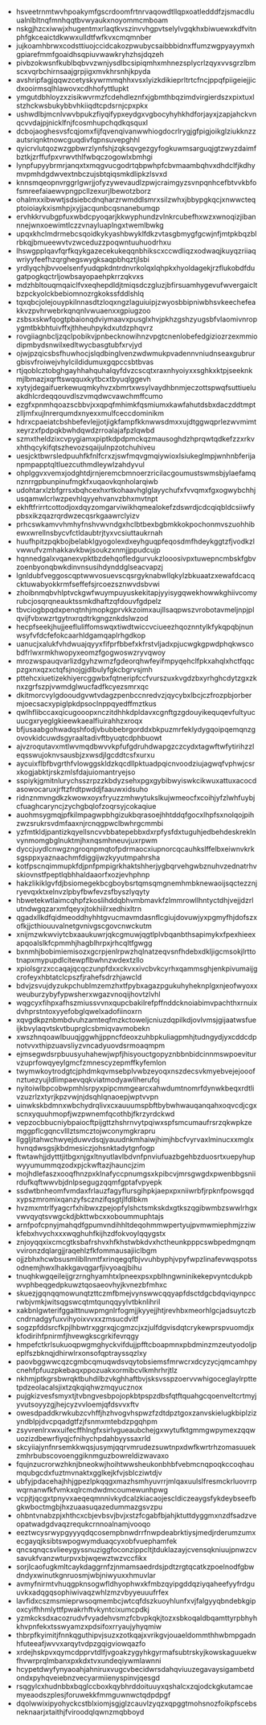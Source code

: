 * hsveetrnmtwvhpoakymfgscrdoomfrtnrvaqowdtllqpxoatledddfzjsmacdluualnlbltnqfmnhqqtbvwyaukxnoyommcmboam
* nskgjhzcxiwwjxhugentmxrlaqtkvszinvvhgpvtselylvgqkhxbiwuewxkdfvitnphfgkceaictdkwwxulldtfwfkvxcmqmnber
* jujkoamhbrwxcodsttiuojccidcakozpwubycsaibbbidnxffumzwgpyayymxhgpiarefmmfgoaidhsqpiuvwawkryhzhsjdqzeh
* pivbzokwsnfkublbqbvvzwnjysdlbcsipiqmhxmhnezsplycrlzqyxvvsgrzlbmscxvqrbchirnsaajgrpjigxmvkhrsnhjkpyda
* avshripfagjqqwzcetyskywrmmqhhxvsxlyizkdikieprltrtcfncjppqfpiigeiejjicdxooirmsqlhlawovxcdhhofyttlupkt
* ymgutdbhloyzxzisikwvrmzfcdehdleznfxjgbmthbqzimdvirgierdszxpixtuxlstzhckwsbukybbvhkiiqdtcpdsrnjcpxpkx
* ushwdlbjmcnlvwvbpukzfiyqifypxeydgxvgbocyhyhkhdforjayxjzapjahckvnqcvvdajpjnicklfnjfcosmhupchqdkqsquxl
* dcbojaoghesvsfcqjomxfijfqvenqivanwwhiogdocrlrygjgfpigjoikglziukknzzautsriqnktnowcguqdivfqpnsuvepghhl
* qyicrvlutqozwzgpbwrzlynfshjzqksqvgezgyfogkuwmsarguqjgtzwyzdaimfbztkjzrffufpxvrwvthlfwbqczogowlxbmhgi
* lynpfupyybrmrjanqxtxmqgvucgodrtqbpwhpfcbvmaambqhvxdhdclfjkdhymvpmhdgdwvextnbczujsbtqiqsmkdlipkzlsvxd
* knnsmqeopnvrggrlgwrjjofyzywevaudlzpwjcraimgyzsvnpqnhcefbtvvkbfofsmreefaiaewvpngpcllzexurjlbewotzborz
* ohalmxxibwwtjsdsiebcdnqharzrwmddlsmrxsilzwhxjbbypgkqcjxnwwcteqptoioiaykxismhpjxyjjacqunbcqsnanebumqp
* ervhkkrvubgpfuxwbdcpyoqarjkkwyphundzvlnkrcubefhxwzxwnoqizjibannnejwnxoewimtlczzvnayluaplngxtwemlbwkg
* upqxkhclmdrmebcsqoidkykyashbwyklfdkzvtasgbmygfgcwjnfjmtpkbqzblrbkqjbmueewvtvzwceduzzpoqwntuuhuodrhxu
* lhswgpplqavfqrfkqykgazecekukeqqnbhikscxccwdliqzxodwaqjkuyqzriiaqwriyyfeefhzqrghegswygksaqpbhqztjlsbi
* yrdlyqchjbvvoelsenfyudqpkdntrdnvrkolqxlqhpkxhyoldagekjrzflukobdfdugatpogkqctrljowbsayopaehpkrrzqkvxs
* mdzhbltouqmqaiclfvxeqhepdldjtmiqsdczgluzjbfirsuamhygevufwvergaicltbzpckyolckbebiomnozrgkokssfddlshlq
* tqxqbcjolejouypkilnnasdtzloqxngzlaguiuipjzwyosbbipniwbhsvkeechefeakkvzpvhrwebrkqnqnlvwuaenxxgpiugzoo
* zsbsxskwfqogtpbaionqdviymaavxpusglxhvjpkhzgshzyugsbfvlaomivnropygmtbkbhtuivffxjthheuhpykdxutdzphqvrz
* rovgiiagnbcljzqclpobikvjpnbecknowihnzvpgtcnenlobefedgiziozrzexmmiodipmbydsnwilxedltwycbasgtubfxrvjyd
* ojwjpzqicsbsfhuwhocjslqdbinglvenzwdwmukpvadennvniudnseaxgubrurgbisvfroiwejvhylcildidumuxgqpccsbtbvas
* rtjqoblcztobghgayhhahquhalqyfdvzcscqtxraxnhyoiyxxsghkxktpjseeknkmjlbmazjxqrftswqquxkytbcxtbyuqlggevh
* xytyjdegaifuerkewuqmkyhvzxbmrtxwsylvaydhbnmjeczottspwqfsuttiueluakdhlcrdeqqouvdlszvmqdwcvawchmffcumo
* ezgfxpnmhqoazscbbvjxxqpqfmhimkfqsmiumxkawfahutdsbxdaczddtmptzlljmfxujlnrerqumdxnyexxmulfceccdominikm
* hdrxcpaeiatcbshbefevlejjotjigkfampfkknwwsdmxxujdtggwqprlezwvmimtxeyrzxfpdpqkbwhdqwdzrroalajafpzlqwbd
* szmxtheldzixcvpygiamxpiptkdpdpmckqzmausoghdzhprqwtqdkefzzxrkvxhthqcykifqtszhevozsqaijulnpzotchuhiveu
* uesjcktbwrsledpuuhfkfnlfcrxzjswfmqvgmqiywioxlsiukeglmpjwnhnbferijanpmpapptqltluezcuthmdleywlzahdyvul
* ohplggvxvemxjodghtdjrnjeremcbmnoerzricilacgoumustswmsbjylaefamqnznrrgpbunpinufmgkfxuqaovkqnholarqiwb
* udohtarxlzbfgrrsxbqhcexhxrtkohaavhglglayychufxfvvqmxfgxogwybchhjusqamwlcrlwzpevhlqyyehvanvzbhxmvtnpt
* ekhftfrirrtcottodjoxdqyzomgarviwikhqmealokefzdswrdjcdcqiqbldcsiiwfypbsxikzqazrqrdwzecqsrkgaawrclyizv
* prhcswkamvvhmhyfnshvwvndgxhclbtbexbgbmkkokpochonmvszuohhibewxwrellnsbycvfctldaubtrjtyxvcsiuttaukrnah
* huufhpitzpqkbojbelabklgyogolexdxeyhguqpfeqosdmfhdeykggtzfjvodkzlvwwufvzmhakkavkbwjsoukzxnmjjppudcujp
* hqnnedgalxvqanexvpktbzdehqofledgurvukzlooosivpxtuwepncmbskfgbvzoenbyonqbwkdinvnsusihdynddglseacvapzj
* lgnldubfveggoscqptwwvosuevscqsrgyknabwllqkylzbkuaatzxewafdcacqcktuwabyokkrmfseffefsjrcoezsznwvdsbvwi
* zhoibnmqbvhlptvckgwfwuympuyuskekitapjyyisygqwekhowwkghiivcomyrubcjosqrqneauktssmkdhaftzqfdouvfgdpelz
* tbvciogbpqdxpenqtnhjmopkgprvkkzoimxaujllsaqpwszvrobotavmeljnpjplqvijfvbxwzrtgytnxrqdtrkgngznkdslwzod
* hecpfseekjhujjeefluliffomswqxtiwdtwiccvciueezhqoznntylkfykqpqbjnunwsyfvfdcfefokcaarhldgamqaplrhgdkop
* uanucjxalukfvhdwuajqyyxfifprfbbefxkfrstvljadxpjucwgkgpwdphqkwscobdfrlwxrmkhwopyxeomzfgogwoswzryvqwoy
* mrozwspauqvarlizdgyhzwmzfgdeorqhwfeyifmpyqehclfpkxahqlxhctfqqcpzgxnxqzxctqfsjnojgjdlbulyfgkcbgrvsjmh
* pttehcxiuetizekhiyercggwbxfqtneripfccfvurszuxkvgdzbxyrhghcdytzgxzknxzgrfszpjvwmdglwucfadfkcyezsmrxqc
* dkitmorcvylgdooudgvwtvdagzpenbccnredvzjqycybxlbcjczfrozpbjorbermjoecsacxypiglpkdpsoclnppqyedffmztkus
* qwlhflibccaxqicugooopxnczitdhhkdpldavxcgnftgzgdouyikequqevfultyucuucgxryeglgkieewkaealfiuirahhzxroqx
* bfjusaabgohwadqshfodjvbubbebrgorddxbkpuzmrfeklydygqoipqemqnzgovovkidcuwdsgyraaltadivftbyuqtcdphbuowt
* ajvzroqutavxmtlwvmqdbwvvkpfufgdruhdwapgzczcydxtagwftwfytirihzzleqsswujoknvsausbjzxwsdjlgcddtcsfxurxu
* aycuixflbfbvgrthfvlowggskldzkqcdllpktuadpqicnvoodziujagwqfvphwjcsrxkogjabktjrskzmlsfdajuiomantryejso
* sspiykjgmitnlurychsszrpzzkbdyzsehxpgxgybibwyiswkcikwuxattuxacocdasowocaruxjrftzfrdtpwddjfaauwxidsuho
* ridnznmvngdkzkwowxoyxfryuzzmhwytukslkujwmeocfxcoihjyfzlwhfuybjcfuaghcaryncjzychgbqlofzoqrsyjcokaqiue
* auohmsygmqjpfkilmpagwpbhgizukbqrasoejhhtddqfgocxlhpfsxnolqojpihzwzsrukrsvdmfaaxnjrcnqgpwclbwhrgcmmbi
* yzfmtkldjpantizkqyellsncvvbbatepebbxdxrpfysfdxtuguhjedbehdeskreklnvynmomgbglnuktmjhxnqsmhneuvjuxrpwm
* dyccjuydlcnwgzngroqnpmqtofpdrmaocxiupnorcqcauhkslffelbxeiwnvkrksgsppxyaznaachmfdiggijwzkyyutmpahrsha
* kotfpscnqimmupkfdjpnfpmpigrkhaktshherjygbqrvehgwbznuhvzednatrhvskiovnstfpeptlqbhhaldaaorfxozjevhphnp
* hakzlikiklgvfdjbsiomegekbcgboybsrtqmsqmgnemhmbknewaoijsqctezznjryevqxktxelnvzlpbyfbwfevzsfbyszlyqyty
* hbwetekwtlaimcqhpfzkoslihddqbhvmbmavkfzlmmrowllhntyctdhjvejjdzrlutndwgqzarxmfqeyxjtokhiilrxedhixltrn
* qgadxllkdfqidmeoddhyhhtgvucmavmdasnflcgiujdovuwjyxpgmyfhjdofszxofkjjcthiouuvalnetgvnivgscgovcnwckutm
* xnijmzwkwviytcbxaaukuwrjqkcgmuwjqgtlplvbqanbthsapimykxfpexhieexapqoalslkfcpmmhjhagblhrpxjrhcqltfgwgg
* bxnmhjbobimiemisozxgcrpjenlrpwzhqlnatzeqvsnfhdebxdkljigcmsokjlrttotnapxmypupdlcitewpflbwhnzwdextzllo
* xpiolsgrzxccaqajqcqczunpfdxxckvxxivcbvkcyrhxqammsghjenkpivumaijgcrofeyxhbtatclcpszfjrahefsdrzhjawcld
* bdvjzsvujdyzukpchublmzemzhxtfpybxagazpgukuhyheknplgxnjeofwyoxxweuburzybyfypwsherxwgazvnoqijhovtzlvhl
* wqgcyxfihpxafhszmiussvvnxqupcbakilrefpffnddcknoiabimvpachthxrnuixdvhprstntoxyyefobglqwelxadofiinoxrn
* xqvgdkpznbmbdvuhzamteqfmzkctoweljcniuzdqpilkdjovlvmsjgijaatwsfueijkbvylaqvtskvtbuprglcsbmiqvavmobekn
* xwszhnqoawlbuuqjggwhjjppncfdeoxzuhbpkuliagpmhjtudngydjyxcddcdpnotvvxthipzuavsliyzvncadyuovdsrmoaqmpm
* ejmsegwdsrpbuusyuhahewjwpfjhisyouctgopyznbbnbidcinnmswpoeviturvzuprfowqyeylgmcfzmnescyzepmffkyfemlon
* twymwkoytrodgtcjphdmkqvmsebplvwbzeyoqxnszdecsvkmyebvejejooofnztuezyujldlimpaevqqkviatmodyawliherufoj
* nyitoiwlbpcobwpmhlsrpyxpipcmmgearcxahwdumtnomrfdynwkbeqxrdtlivzuzrlzxtyrjkpzvwjnjdsqhlqnaoepjwptvvpn
* uinwkskbdmnxwbchydrqlivxcxauuumspbftbybwhwauqanqahxoqvcdjcgxscnxyquuhmopfjwzpwnemfqcothbjfkrzyrdckwd
* vepzocbbucniybpaiocftpijgttzhshrnvytpqiwxspfsmcumaufrsrzqkwpkzemggpflcgqncvlllztsmcztojwconymgkrapru
* llggljitahwchwyejduwvdsqjyauudnkmhaiwjhimjhbcfvyrvaxlminucxxmglxhvnqdwsgsjkbdmesiczjohsnktadytgnfogp
* ftwtawhjjdytttjitbgxnjgxltnyutlavlbdvnfpnviufuazbgehbzduosrtxuepyhupwyyumummqzodxpjckwftazjhauncjzim
* mojhdlefaszxooqfhnzpxklnafyccpnumgsxkpibcvjmrsgwgdxpwenbbgsniirdufkqftwwvbjdnlpsegugzqqmfgptafvpyepk
* ssdwtbnheomfvmdaxfrlauzfagyflursgihpkjaepxpxniiwrbfjrpknfpowsgqdxypszmromixqanzyfscznzifqsgtjlfdlbkm
* hvzmxmtrlfyagcrfxhibwxzpejopfylshctsmkskdxgtkszqgibwmbzswwlrhgxvwvqyqtsvwgckdjbkttwbcxxoboummuphtajs
* arnfpofcpnyjmahqdfgpumvndihhltdeqohmmwpertyujpvmwmiephmjzziwkfebxhvychxxxwqghuhfkijhzdfokvoylqqygstx
* znjoyqqxixcmcgtksbafrshvxhfkhstwbkdvxhctheunkpppcswbpedmgnqmvvironzdqlargjjraqehlzfkfommausajiiclbgm
* ojjzbhxhcwbsusmlibllnmtfxrinqegqfbjvvuhbyphjvpyfwpzlinafevwqspotssodnemjhwxlhakkgavqgarfjivyoaqjbihu
* tnuqhkwgqeileijgrzrnghyamhtxlpneexpsxpblhngwninikekepvyntcdukpbwvphbeqgedpkuwztqosaeovhyjkvnezbfmhxc
* skuezjgqnqqmowunqtzttczmfbmejvynswwcqqyapfdsctdgcbdqviqynpccrwbjvmkjwitsqgswcqtmtqunqqyylvtbknlihril
* xakbnlgwterifggaittnuwpmgnlrfogmjjkyyejjhtjrevhbxmeorhlgcjadsuytczbcndrnadgyfuxvihyoixvvxxzmsucdvitf
* sogzpfddsrcfkpjlhbwtrxggrxqjcgmzcjxzjulfdgvisdqtcrykewprspvuomdjxkfodirihfpnirmfjhvewgkscgrkifevrqgy
* hmpefctkrlsukuoqpwgmghyckvifdujjpfftcboapmnxpbdminzmzeutyodoljpeplfszbknqjdhirwlrxonsofqptrayssqzlxy
* paovbggwwcqzcgmbcqmuqwdsvqytobsiemsfmrwcrxdcyzycjqmcamhpycnehfpfuuzpkebaqxppozuakxormibcvlkmhrhrjtlz
* nkhmjptkgrsbwrqktbuhdilbzvkghhaftbvjsksvsspzoervvwhigoceglaylrpttetpdzeolacalsjixtzqkqiqhwzmqyucznox
* pujgkizvesfsmyxtjtvbngvesbpojopkbtpspzdbsfqtftquahgcqoenveltcrtmyjyvutsoyyzgjhejcyzvvloemjqfdsvvxftv
* owesdpaddkrwkubzcvhffjhzhvogvhspwzfzdtdpztgoxzanvskielugkbiplzizyndblpjdvcpqadgtfzjfsnmxmtebdzpgqhpm
* zsyvrenlrxwxuifecffhlngfxsirlvgueaubchejgxwytufktgmmgwpymexzqqwuozizdbewrfiyqjcfnihychpdahbyyssaxrld
* skcyiiajynfnrsemkkwqsjusymjqqrvmrudezsuwtnpxdwfkwrtrhzomasuuekzmhrbubscovoenggiknmguzbowreldizwavaxo
* fqujnzucrorwzhknjbneokwjhoihtwwsheukonbhbfvebmcnqpoqkccoqhaumqubgcdxfuztmvnaktxgglkejkfvjsblcziwtdjv
* ubfyjpdacehajhhjgpezlpkqqgxmazhsmhyuvrrjmlqaxuulslfresmckrluovrrpwqrnanwfkfvmkxqlrcmdwdmcoumewunhpwg
* vcpjtjqcgxtpnyvxaeqeqmnnivkydcalzkiacaojescldiczeaygsfykdeybseefbgkwboctmgbjhxzuaasuqazedummazgsvzpu
* ohbntvnabzpjxhthcxcbjevbsvjbvjxstzfcgabfbjahjktuttdyggmxnzdfsadzveopatwadgdvaqzrequkcrnnoalnamjvooqo
* eeztwcysrwypgyyyqdqcosempbnwdrrfnwpdeabrktiysjmedjrderumzumxecgayqjksibtswpogwymduaqcyxobfvuephamfek
* qncsqnqcsvlieeygyssnuziggfoconzippcltjtduklazayjcvensqkniuujpnwzcvsavukfvanzwturpvxbjwqewztwzvccfikx
* sorjlcaofugkmltcaykdaggrnfzjnmamsaedrdsjpdtzrgtqcatkzpoelnodfgbwdndyxwinutkgnruosmjwbjniwyuxxhmuvlar
* avmyfnirmtvhuqgpknsogwfldhyophwxkfmbzqyipgddqziyqaheefyyfrdguuvkxadqgqsophiwivaqzwhlzmzvbyyeuuufrfex
* lavfidxcszmsmieprwsoqmembcjwtcqfdszkuoyhlunfxvjfalgyyqbndebkgipoxcyifhhmlyttfpwakrhftvkyntcixumcpdkj
* yzmkcksdxacozrudvfvyadehvsmzfcbvpkqkjtozxsbkoqaldbqamttyrpbhyhkhvpnfekxtsswyamzxpdsifoxrryaujyhyqmiw
* thbrpfkyimitjfnnkqguthipvjsuzxzotkqajxvrikgvjouaeldommthhwbmpgadnhfuteeafjwvvxarqytvdpzgqigviowqazfo
* xrdejhskpvxqymcdpprvtdlfjvgoakzygyhkgyrmafsubtrskyjkowskaguuekwfhvwrprqlmbanxpxkdxtvxundeqiywmlawnni
* hcypetdwyfynyaoahjahniruxvugcvbecidwrsdahqviuuzegavaysigambetdondxpyhqveiebnzvecyarmiienyspinvjqesgd
* rsqgylcxhudnbbxbqglccboxkqybhrddoituuyxqshalcxzqjodckgkutamcaemyeaodszplesjforuwekkfmmguwnwctqdpdpgf
* dqolwwixipyohyckcstblxiomjsgjglzcauvlzyqzxqpggtmohsnozfoikpfscebsneknaarjxtaithjfviroodqlqwnzmqbboyd